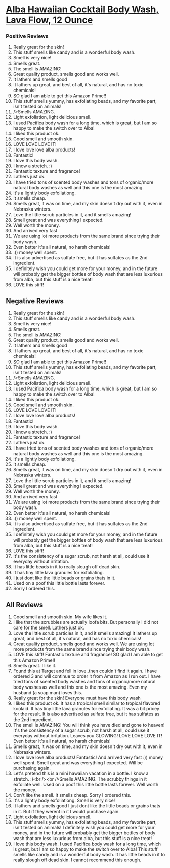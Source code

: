 # [Alba Hawaiian Cocktail Body Wash, Lava Flow, 12 Ounce](https://products.checkmycream.com/products/Alba-Hawaiian-Cocktail-Body-Wash-Lava-Flow-12-Ounce.html)

### Positive Reviews

<ol>
      <li>Really great for the skin!</li>
      <li>This stuff smells like candy and is a wonderful body wash.</li>
      <li>Smell is very nice!</li>
      <li>Smells great.</li>
      <li>The smell is AMAZING!</li>
      <li>Great quality product, smells good and works well.</li>
      <li>It lathers and smells good</li>
      <li>It lathers up great, and best of all, it&#x27;s natural, and has no toxic chemicals!</li>
      <li>SO glad I am able to get this Amazon Prime!!</li>
      <li>This stuff smells yummy, has exfoliating beads, and my favorite part, isn&#x27;t tested on animals!</li>
      <li>/&gt;Smells AMAZING.</li>
      <li>Light exfoliation, light delicious smell.</li>
      <li>I used Pacifica body wash for a long time, which is great, but I am so happy to make the switch over to Alba!</li>
      <li>I liked this product ok.  </li>
      <li>Good smell and smooth skin.</li>
      <li>LOVE LOVE LOVE IT!</li>
      <li>I love love love alba products!</li>
      <li>Fantastic!</li>
      <li>I love this body wash.</li>
      <li>I know a stretch. :)</li>
      <li>Fantastic texture and fragrance!</li>
      <li>Lathers just ok.</li>
      <li>I have tried tons of scented body washes and tons of organic/more natural body washes as well and this one is the most amazing.  </li>
      <li>It&#x27;s a lightly body exfoliationg.  </li>
      <li>It smells cheap.  </li>
      <li>Smells great, it was on time, and my skin doesn&#x27;t dry out with it, even in Nebraska winters.</li>
      <li>Love the little scrub particles in it, and it smells amazing!</li>
      <li>Smell great and was everything I expected.</li>
      <li>Well worth the money.</li>
      <li>And arrived very fast</li>
      <li>We are using lot more products from the same brand since trying their body wash.</li>
      <li>Even better it&#x27;s all natural, no harsh chemicals!</li>
      <li>:)) money well spent.</li>
      <li>It is also advertised as sulfate free, but it has sulfates as the 2nd ingredient.</li>
      <li>I definitely wish you could get more for your money, and in the future will probably get the bigger bottles of body wash that are less luxurious from alba, but this stuff is a nice treat!</li>
      <li>LOVE this stiff!</li>
</ol>


<h2>Negative Reviews</h2>
<ol>
<li> Really great for the skin!</li>
<li> This stuff smells like candy and is a wonderful body wash.</li>
<li> Smell is very nice!</li>
<li> Smells great.</li>
<li> The smell is AMAZING!</li>
<li> Great quality product, smells good and works well.</li>
<li> It lathers and smells good</li>
<li> It lathers up great, and best of all, it&#x27;s natural, and has no toxic chemicals!</li>
<li> SO glad I am able to get this Amazon Prime!!</li>
<li> This stuff smells yummy, has exfoliating beads, and my favorite part, isn&#x27;t tested on animals!</li>
<li> /&gt;Smells AMAZING.</li>
<li> Light exfoliation, light delicious smell.</li>
<li> I used Pacifica body wash for a long time, which is great, but I am so happy to make the switch over to Alba!</li>
<li> I liked this product ok.  </li>
<li> Good smell and smooth skin.</li>
<li> LOVE LOVE LOVE IT!</li>
<li> I love love love alba products!</li>
<li> Fantastic!</li>
<li> I love this body wash.</li>
<li> I know a stretch. :)</li>
<li> Fantastic texture and fragrance!</li>
<li> Lathers just ok.</li>
<li> I have tried tons of scented body washes and tons of organic/more natural body washes as well and this one is the most amazing.  </li>
<li> It&#x27;s a lightly body exfoliationg.  </li>
<li> It smells cheap.  </li>
<li> Smells great, it was on time, and my skin doesn&#x27;t dry out with it, even in Nebraska winters.</li>
<li> Love the little scrub particles in it, and it smells amazing!</li>
<li> Smell great and was everything I expected.</li>
<li> Well worth the money.</li>
<li> And arrived very fast</li>
<li> We are using lot more products from the same brand since trying their body wash.</li>
<li> Even better it&#x27;s all natural, no harsh chemicals!</li>
<li> :)) money well spent.</li>
<li> It is also advertised as sulfate free, but it has sulfates as the 2nd ingredient.</li>
<li> I definitely wish you could get more for your money, and in the future will probably get the bigger bottles of body wash that are less luxurious from alba, but this stuff is a nice treat!</li>
<li> LOVE this stiff!</li>
<li> It&#x27;s the consistency of a sugar scrub, not harsh at all, could use it everyday without irritation.</li>
<li> It has little beads in it to really slough off dead skin.</li>
<li> It has tiny little lava granules for exfoliating.  </li>
<li> I just dont like the little beads or grains thats in it.</li>
<li> Used on a poof this little bottle lasts forever.</li>
<li> Sorry I ordered this.</li>
</ol>

<h2>All Reviews</h2>

<ol>
    <li> Good smell and smooth skin. My wife likes it.</li>
    <li> I like that the scrubbies are actually loofa bits. But personally I did not care for the smell. Lathers just ok.</li>
    <li> Love the little scrub particles in it, and it smells amazing! It lathers up great, and best of all, it&#x27;s natural, and has no toxic chemicals!</li>
    <li> Great quality product, smells good and works well. We are using lot more products from the same brand since trying their body wash.</li>
    <li> LOVE this stiff! Fantastic texture and fragrance! SO glad I am able to get this Amazon Prime!!</li>
    <li> Smells great. I like it.</li>
    <li> Found this at Target and fell in love..then couldn&#x27;t find it again.  I have ordered 3 and will continue to order it from Amazon as I run out.  I have tried tons of scented body washes and tons of organic/more natural body washes as well and this one is the most amazing.  Even my husband (a soap man) loves this.</li>
    <li> Really great for the skin! Everyone must have this body wash</li>
    <li> I liked this product ok.  It has a tropical smell similar to tropical flavored koolaid.  It has tiny little lava granules for exfoliating.  It was a bit pricey for the result.  It is also advertised as sulfate free, but it has sulfates as the 2nd ingredient.</li>
    <li> The smell is AMAZING! You will think you have died and gone to heaven! It&#x27;s the consistency of a sugar scrub, not harsh at all, could use it everyday without irritation. Leaves you GLOWING! LOVE LOVE LOVE IT! Even better it&#x27;s all natural, no harsh chemicals!</li>
    <li> Smells great, it was on time, and my skin doesn&#x27;t dry out with it, even in Nebraska winters.</li>
    <li> I love love love alba products! Fantastic! And arrived very fast :)) money well spent. Smell great and was everything I expected. Will be purchasing again.</li>
    <li> Let&#x27;s pretend this is a mini hawaiian vacation in a bottle. I know a stretch. :)&lt;br /&gt;&lt;br /&gt;Smells AMAZING. The scrubby things in it exfoliate well. Used on a poof this little bottle lasts forever. Well worth the money.</li>
    <li> Don&#x27;t like the smell.  It smells cheap.  Sorry I ordered this.</li>
    <li> It&#x27;s a lightly body exfoliationg.  Smell is very nice!</li>
    <li> It lathers and smells good I just dont like the little beads or grains thats in it. But if they werent in it I would purchase again.</li>
    <li> Light exfoliation, light delicious smell.</li>
    <li> This stuff smells yummy, has exfoliating beads, and my favorite part, isn&#x27;t tested on animals! I definitely wish you could get more for your money, and in the future will probably get the bigger bottles of body wash that are less luxurious from alba, but this stuff is a nice treat!</li>
    <li> I love this body wash. I used Pacifica body wash for a long time, which is great, but I am so happy to make the switch over to Alba! This stuff smells like candy and is a wonderful body wash. It has little beads in it to really slough off dead skin. I cannot recommend this enough.</li>
</ol>





